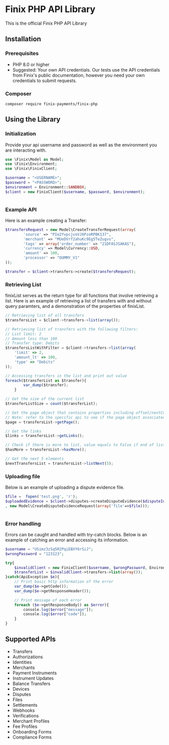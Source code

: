 # Finix PHP API Library
This is the official Finix PHP API Library 

## Installation
### Prerequisites
- PHP 8.0 or higher
- Suggested: Your own API credentials.
Our tests use the API credentials from Finix's public documentation, however you need your own credentials to submit requests.
### Composer
```
composer require finix-payments/finix-php
```

## Using the Library
### Initialization
Provide your api username and password as well as the environment you are interacting with.
```php
use \Finix\Model as Model;
use \Finix\Environment;
use \Finix\FinixClient;

$username = "<USERNAME>";
$password = "<PASSWORD>";
$environment = Environment::SANDBOX;
$client = new FinixClient($username, $password, $environment);
   
```

### Example API
Here is an example creating a Transfer:
```php
$transfersRequest = new Model\CreateTransferRequest(array(
        'source' => "PIe2YvpcjvoVJ6PzoRPBK137", 
        'merchant' => "MUeDVrf2ahuKc9Eg5TeZugvs", 
        'tags' => array('order_number' => "21DFASJSAKAS"), 
        'currency' => Model\Currency::USD, 
        'amount' => 100, 
        'processor' => "DUMMY_V1"
));

$transfer = $client->transfers->create($transfersRequest);
```

### Retrieving List 
finixList serves as the return type for all functions that involve retrieving a list. Here is an example of retrieving a list of transfers with and without query paramters, and a demonstration of the properties of finixList.
```typescript 
// Retrieving list of all transfers 
$transfersList = $client->transfers->list(array());

// Retrieving list of transfers with the following filters: 
// List limit: 2
// Amount less than 100
// Transfer type: Debits 
$transfersListWithFilter = $client->transfers->list(array(
    'limit' => 2,
    'amount_lt' => 100,
    'type' => "Debits"  
));

// Accessing transfers in the list and print out value
foreach($transferList as $transfer){
        var_dump($transfer);
    }

// Get the size of the current list 
$transferListSize = count($transferList);

// Get the page object that contains properties including offset/nextCursor, limit.
// Note: refer to the specific api to see if the page object associated is of type pageCursor or pageOffset
$page = transfersList->getPage();

// Get the links 
$links = transfersList->getLinks();

// Check if there is more to list, value equals to False if end of list has been reached 
$hasMore = transfersList->hasMore();

// Get the next 5 elements
$nextTransfersList = transfersList->listNext(5);

```

### Uploading file 
Below is an example of uploading a dispute evidence file.
``` php
$file =  fopen('test.png', 'r');
$uploadedEvidence = $client->disputes->createDisputeEvidence($disputeId
, new Model\CreateDisputeEvidenceRequest(array('file'=>$file)));
        
```

### Error handling
Errors can be caught and handled with try-catch blocks. Below is an example of catching an error and accessing its information. 
```php
$username = "USimz3zSq5R2PqiEBXY6rSiJ";
$wrongPassword = "123123";

try{
    $invalidClient = new FinixClient($username, $wrongPassword, Environment::SANDBOX);
    $transferList = $invalidClient->transfers->list(array());
}catch(ApiException $e){
    // Print basic http information of the error
    var_dump($e->getCode());
    var_dump($e->getResponseHeader());

    // Print message of each error 
    foreach ($e->getResponseBody() as $error){
        console.log($error["message"]);
        console.log($error["code"]);
    }
}
```
## Supported APIs
- Transfers
- Authorizations
- Identities
- Merchants
- Payment Instruments
- Instrument Updates
- Balance Transfers
- Devices
- Disputes
- Files
- Settlements
- Webhooks
- Verifications
- Merchant Profiles
- Fee Profiles
- Onboarding Forms
- Compliance Forms
